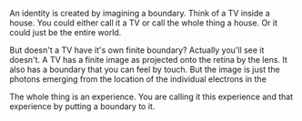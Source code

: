 An identity is created by imagining a boundary.
Think of a TV inside a house.
You could either call it a TV or call the whole thing a house. Or it could just be the entire world.

But doesn't a TV have it's own finite boundary? 
Actually you'll see it doesn't.
A TV has a finite image as projected onto the retina by the lens. It also has a boundary that you can feel by touch. But the image is just the photons emerging from the location of the individual electrons in the 


The whole thing is an experience. You are calling it this experience and that experience by putting a boundary to it.